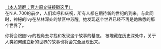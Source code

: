 [（本人渣翻：官方原文链接戳这里）](https://www.facebook.com/rayark.cytus/photos/a.246659175402645/2048781115190433/?type=3&theater)  
在N.A. 700的前夕，人们欢呼和庆祝，所有人都在期待新的世纪的到来。与此同时，神秘的Ivy在丛林深处的禁区中苏醒。她发现这个世界已经不再是她熟悉的那个世界了。  

你将会跟随Ivy的视角去寻找和发现这个故事的基底。 被埋藏在历史深处中，关于人类如何建立新的世界的故事也将会完全展现出来。
